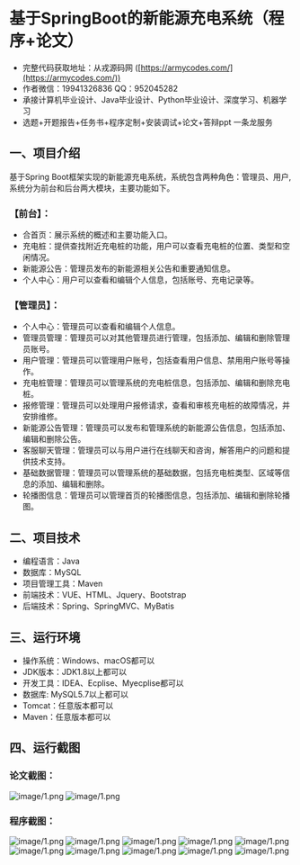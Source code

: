 基于SpringBoot的新能源充电系统（程序+论文）
=
- 完整代码获取地址：从戎源码网 ([https://armycodes.com/](https://armycodes.com/))
- 作者微信：19941326836  QQ：952045282 
- 承接计算机毕业设计、Java毕业设计、Python毕业设计、深度学习、机器学习
- 选题+开题报告+任务书+程序定制+安装调试+论文+答辩ppt 一条龙服务

一、项目介绍
---
基于Spring Boot框架实现的新能源充电系统，系统包含两种角色：管理员、用户,系统分为前台和后台两大模块，主要功能如下。
### 【前台】：
- 合首页：展示系统的概述和主要功能入口。
- 充电桩：提供查找附近充电桩的功能，用户可以查看充电桩的位置、类型和空闲情况。
- 新能源公告：管理员发布的新能源相关公告和重要通知信息。
- 个人中心：用户可以查看和编辑个人信息，包括账号、充电记录等。

### 【管理员】：
- 个人中心：管理员可以查看和编辑个人信息。
- 管理员管理：管理员可以对其他管理员进行管理，包括添加、编辑和删除管理员账号。
- 用户管理：管理员可以管理用户账号，包括查看用户信息、禁用用户账号等操作。
- 充电桩管理：管理员可以管理系统的充电桩信息，包括添加、编辑和删除充电桩。
- 报修管理：管理员可以处理用户报修请求，查看和审核充电桩的故障情况，并安排维修。
- 新能源公告管理：管理员可以发布和管理系统的新能源公告信息，包括添加、编辑和删除公告。
- 客服聊天管理：管理员可以与用户进行在线聊天和咨询，解答用户的问题和提供技术支持。
- 基础数据管理：管理员可以管理系统的基础数据，包括充电桩类型、区域等信息的添加、编辑和删除。
- 轮播图信息：管理员可以管理首页的轮播图信息，包括添加、编辑和删除轮播图。



二、项目技术
---
- 编程语言：Java
- 数据库：MySQL
- 项目管理工具：Maven
- 前端技术：VUE、HTML、Jquery、Bootstrap
- 后端技术：Spring、SpringMVC、MyBatis

三、运行环境
---
- 操作系统：Windows、macOS都可以
- JDK版本：JDK1.8以上都可以
- 开发工具：IDEA、Ecplise、Myecplise都可以
- 数据库: MySQL5.7以上都可以
- Tomcat：任意版本都可以
- Maven：任意版本都可以

四、运行截图
---
### 论文截图：
![image/1.png](limage/1.png)
![image/1.png](limage/2.png)

### 程序截图：
![image/1.png](image/1.png)
![image/1.png](image/2.png)
![image/1.png](image/3.png)
![image/1.png](image/4.png)
![image/1.png](image/5.png)
![image/1.png](image/6.png)
![image/1.png](image/7.png)
![image/1.png](image/8.png)
![image/1.png](image/9.png)
![image/1.png](image/10.png)

